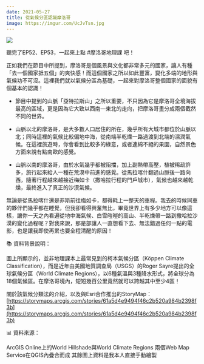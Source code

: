 ```yaml
---
date: 2021-05-27
title: 從氣候分區認識摩洛哥
image: https://imgur.com/UcJvTsn.jpg
---
```


![](https://imgur.com/UcJvTsn.jpg)

聽完了EP52、EP53，一起來上點 #摩洛哥地理課 吧！

正如我們在節目中所提到，摩洛哥是個風景與文化都非常多元的國家，讓人有種「去一個國家抵五個」的爽快感！而這個國家之所以如此豐富，變化多端的地形與氣候功不可沒。這裡我們就以氣候分區為基礎，一起來對摩洛哥整個國家的面貌有個基本的認識！

* 節目中提到的山脈「亞特拉斯山」之所以重要，不只因為它是摩洛哥全境海拔最高的區域，更是因為它大致以西南—東北的走向，把摩洛哥畫分成兩個截然不同的世界。

* 山脈以北的摩洛哥，是大多數人口居住的所在，幾乎所有大城市都位於山脈以北；同時這裡的氣候比較偏地中海，從南端半乾燥一路過渡到北端的濕潤氣候。在這裡旅遊時，你會看到比較多的綠意，或者連綿不絕的果園，自然景色方面來說有點南歐的感覺。

* 山脈以南的摩洛哥，由於水氣幾乎都被阻擋，加上副熱帶高壓，植被稀疏許多，旅行起來給人一種在荒漠中前進的感覺。從馬拉喀什翻過山脈後一路向西，隨著行程越來越接近梅如卡（撒哈拉行程的門戶城市），氣候也越來越乾燥，最終進入了真正的沙漠氣候。

無論是從馬拉喀什還是菲斯前往梅如卡，都得耗上一整天的車程。我去的時候同車的夥伴們幾乎都在睡覺，但我卻看得興奮無比，畢竟世界上有多少地方可以像這樣，讓你一天之內看遍從地中海氣候、白雪皚皚的高山、半乾燥帶一路到撒哈拉沙漠的變化過程呢？對我來說，那是部讓人一直想看下去、無法錯過任何一點的電影，也是讓我即使再累也要全程清醒的原因！

📚 資料背景說明：

圖上所顯示的，並非地理課本上最常見到的柯本氣候分區（Köppen Climate Classification），而是近年由美國地質調查局（USGS）的Roger Sayre提出的全球氣候分區（World Climate Regions），以6種氣溫與3種降水形式，將全球分為18個氣候區。在摩洛哥境內，短短幾百公里竟然就可以跨越其中至少4區！

關於該氣候分類法的介紹，以及與Esri合作推出的StoryMap： [https://storymaps.arcgis.com/stories/61a5d4e9494f46c2b520a984b2398f3b](https://storymaps.arcgis.com/stories/61a5d4e9494f46c2b520a984b2398f3b)

📊 資料來源：

ArcGIS Online上的World Hillshade與World Climate Regions
兩個Web Map Service在QGIS內疊合而成
其餘圖上資料是我本人直接手動繪製